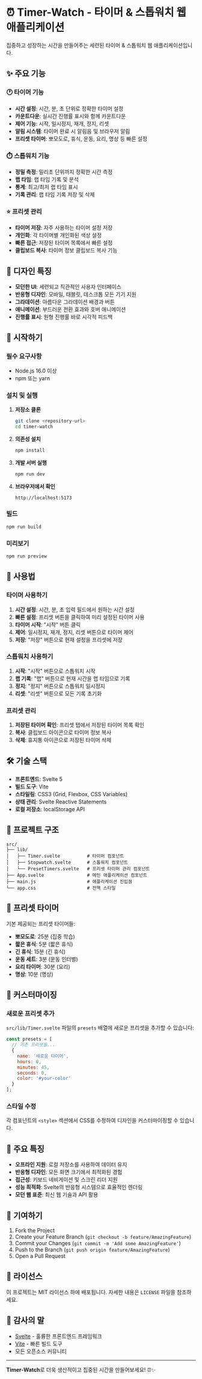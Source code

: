 # ⏰ Timer-Watch - 타이머 & 스톱워치 웹 애플리케이션

집중하고 성장하는 시간을 만들어주는 세련된 타이머 & 스톱워치 웹 애플리케이션입니다.

## ✨ 주요 기능

### 🕐 타이머 기능
- **시간 설정**: 시간, 분, 초 단위로 정확한 타이머 설정
- **카운트다운**: 실시간 진행률 표시와 함께 카운트다운
- **제어 기능**: 시작, 일시정지, 재개, 정지, 리셋
- **알림 시스템**: 타이머 완료 시 알림음 및 브라우저 알림
- **프리셋 타이머**: 뽀모도로, 휴식, 운동, 요리, 명상 등 빠른 설정

### ⏱️ 스톱워치 기능
- **정밀 측정**: 밀리초 단위까지 정확한 시간 측정
- **랩 타임**: 랩 타임 기록 및 분석
- **통계**: 최고/최저 랩 타임 표시
- **기록 관리**: 랩 타임 기록 저장 및 삭제

### ⭐ 프리셋 관리
- **타이머 저장**: 자주 사용하는 타이머 설정 저장
- **개인화**: 각 타이머별 개인화된 색상 설정
- **빠른 접근**: 저장된 타이머 목록에서 빠른 설정
- **클립보드 복사**: 타이머 정보 클립보드 복사 기능

## 🎨 디자인 특징

- **모던한 UI**: 세련되고 직관적인 사용자 인터페이스
- **반응형 디자인**: 모바일, 태블릿, 데스크톱 모든 기기 지원
- **그라데이션**: 아름다운 그라데이션 배경과 버튼
- **애니메이션**: 부드러운 전환 효과와 호버 애니메이션
- **진행률 표시**: 원형 진행률 바로 시각적 피드백

## 🚀 시작하기

### 필수 요구사항
- Node.js 16.0 이상
- npm 또는 yarn

### 설치 및 실행

1. **저장소 클론**
   ```bash
   git clone <repository-url>
   cd timer-watch
   ```

2. **의존성 설치**
   ```bash
   npm install
   ```

3. **개발 서버 실행**
   ```bash
   npm run dev
   ```

4. **브라우저에서 확인**
   ```
   http://localhost:5173
   ```

### 빌드
```bash
npm run build
```

### 미리보기
```bash
npm run preview
```

## 📱 사용법

### 타이머 사용하기
1. **시간 설정**: 시간, 분, 초 입력 필드에서 원하는 시간 설정
2. **빠른 설정**: 프리셋 버튼을 클릭하여 미리 설정된 타이머 사용
3. **타이머 시작**: "시작" 버튼 클릭
4. **제어**: 일시정지, 재개, 정지, 리셋 버튼으로 타이머 제어
5. **저장**: "저장" 버튼으로 현재 설정을 프리셋에 저장

### 스톱워치 사용하기
1. **시작**: "시작" 버튼으로 스톱워치 시작
2. **랩 기록**: "랩" 버튼으로 현재 시간을 랩 타임으로 기록
3. **정지**: "정지" 버튼으로 스톱워치 일시정지
4. **리셋**: "리셋" 버튼으로 모든 기록 초기화

### 프리셋 관리
1. **저장된 타이머 확인**: 프리셋 탭에서 저장된 타이머 목록 확인
2. **복사**: 클립보드 아이콘으로 타이머 정보 복사
3. **삭제**: 휴지통 아이콘으로 저장된 타이머 삭제

## 🛠️ 기술 스택

- **프론트엔드**: Svelte 5
- **빌드 도구**: Vite
- **스타일링**: CSS3 (Grid, Flexbox, CSS Variables)
- **상태 관리**: Svelte Reactive Statements
- **로컬 저장소**: localStorage API

## 📁 프로젝트 구조

```
src/
├── lib/
│   ├── Timer.svelte          # 타이머 컴포넌트
│   ├── Stopwatch.svelte      # 스톱워치 컴포넌트
│   └── PresetTimers.svelte   # 프리셋 타이머 관리 컴포넌트
├── App.svelte                # 메인 애플리케이션 컴포넌트
├── main.js                   # 애플리케이션 진입점
└── app.css                   # 전역 스타일
```

## 🎯 프리셋 타이머

기본 제공되는 프리셋 타이머들:

- **뽀모도로**: 25분 (집중 학습)
- **짧은 휴식**: 5분 (짧은 휴식)
- **긴 휴식**: 15분 (긴 휴식)
- **운동 세트**: 3분 (운동 인터벌)
- **요리 타이머**: 30분 (요리)
- **명상**: 10분 (명상)

## 🔧 커스터마이징

### 새로운 프리셋 추가
`src/lib/Timer.svelte` 파일의 `presets` 배열에 새로운 프리셋을 추가할 수 있습니다:

```javascript
const presets = [
  // 기존 프리셋들...
  { 
    name: '새로운 타이머', 
    hours: 0, 
    minutes: 45, 
    seconds: 0, 
    color: '#your-color' 
  }
];
```

### 스타일 수정
각 컴포넌트의 `<style>` 섹션에서 CSS를 수정하여 디자인을 커스터마이징할 수 있습니다.

## 🌟 주요 특징

- **오프라인 지원**: 로컬 저장소를 사용하여 데이터 유지
- **반응형 디자인**: 모든 화면 크기에서 최적화된 경험
- **접근성**: 키보드 네비게이션 및 스크린 리더 지원
- **성능 최적화**: Svelte의 반응형 시스템으로 효율적인 렌더링
- **모던 웹 표준**: 최신 웹 기술과 API 활용

## 🤝 기여하기

1. Fork the Project
2. Create your Feature Branch (`git checkout -b feature/AmazingFeature`)
3. Commit your Changes (`git commit -m 'Add some AmazingFeature'`)
4. Push to the Branch (`git push origin feature/AmazingFeature`)
5. Open a Pull Request

## 📄 라이선스

이 프로젝트는 MIT 라이선스 하에 배포됩니다. 자세한 내용은 `LICENSE` 파일을 참조하세요.

## 🙏 감사의 말

- [Svelte](https://svelte.dev/) - 훌륭한 프론트엔드 프레임워크
- [Vite](https://vitejs.dev/) - 빠른 빌드 도구
- 모든 오픈소스 커뮤니티

---

**Timer-Watch**로 더욱 생산적이고 집중된 시간을 만들어보세요! ⏰✨
